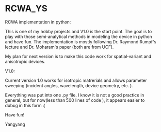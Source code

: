 # RCWA_YS
RCWA implementation in python:

This is one of my hobby projects and V1.0 is the start point. 
The goal is to play with those semi-analytical methods in modeling the device in python and have fun. The implementation is mostly following Dr. Raymond Rumpf's lecture and Dr. Moharam's paper (both are from UCF).


My plan for next version is to make this code work for spatial-variant and anisotropic devices.      


V1.0:

Current version 1.0 works for isotropic matrerials and allows parameter sweeping (incident angles, wavelength, device geometry, etc. ).

Everything was put into one .py file. I know it is not a good practice in general, but for now(less than 500 lines of code ), it appears easier to dubug in this form :)


Have fun!

Yangyang





